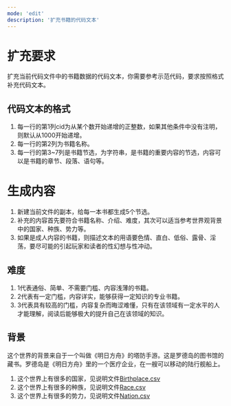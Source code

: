 ```yaml
---
mode: 'edit'
description: '扩充书籍的代码文本'
---
```

# 扩充要求
扩充当前代码文件中的书籍数据的代码文本，你需要参考示范代码，要求按照格式补充代码文本。
## 代码文本的格式
1. 每一行的第1列cid为从某个数开始递增的正整数，如果其他条件中没有注明，则默认从1000开始递增。
2. 每一行的第2列为书籍名称。
3. 每一行的第3~7列是书籍节选，为字符串，是书籍的重要内容的节选，内容可以是书籍的章节、段落、语句等。
# 生成内容
1. 新建当前文件的副本，给每一本书都生成5个节选。
2. 补充的内容首先要符合书籍名称、介绍、难度，其次可以适当参考世界观背景中的国家、种族、势力等。
3. 如果是成人内容的书籍，则描述文本的用语要色情、直白、低俗、露骨、淫荡，要尽可能的引起玩家和读者的性幻想与性冲动。
## 难度
1. 1代表通俗、简单、不需要门槛、内容浅薄的书籍。
2. 2代表有一定门槛，内容详实，能够获得一定知识的专业书籍。
3. 3代表具有较高的门槛，内容复杂而晦涩难懂，只有在该领域有一定水平的人才能理解，阅读后能够极大的提升自己在该领域的知识。
## 背景
这个世界的背景来自于一个叫做《明日方舟》的塔防手游。这是罗德岛的图书馆的藏书。罗德岛是《明日方舟》里的一个医疗企业，在一艘可以移动的陆行舰船上。
1. 这个世界上有很多的国家，见说明文件[Birthplace.csv](..\..\..\data\csv\Birthplace.csv)
2. 这个世界上有很多的种族，见说明文件[Race.csv](..\..\..\data\csv\Race.csv)
3. 这个世界上有很多的势力，见说明文件[Nation.csv](..\..\..\data\csv\Nation.csv)

